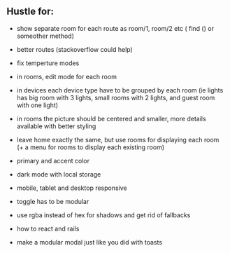 ## Hustle for:
- show separate room for each route as room/1, room/2 etc ( find () or someother method)
- better routes (stackoverflow could help)
- fix temperture modes
- in rooms, edit mode for each room
- in devices each device type have to be grouped by each room (ie lights has big room with 3 lights, small rooms with 2 lights, and guest room with one light)
- in rooms the picture should be centered and smaller, more details available with better styling

- leave home exactly the same, but use rooms for displaying each room (+ a menu for rooms to display each existing room)

- primary and accent color
- dark mode with local storage
- mobile, tablet and desktop responsive
- toggle has to be modular

- use rgba instead of hex for shadows and get rid of fallbacks

- how to react and rails 

- make a modular modal just like you did with toasts